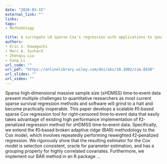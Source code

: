 ```yaml
---
date: "2020-03-15"
external_link: ""
links:
tags:
- Methodology

title: A surrogate L0 sparse Cox's regression with applications to sparse high‐dimensional massive sample size time‐to‐event data
authors:
- Eric S. Kawaguchi
- Marc A. Suchard
- Zhenqiu Liu
- Gang Li
url_code: ""
url_pdf: "https://onlinelibrary.wiley.com/doi/abs/10.1002/sim.8438"
url_slides: ""
url_video: ""
---
```


Sparse high‐dimensional massive sample size (sHDMSS) time‐to‐event data present multiple challenges to quantitative researchers as most current sparse survival regression methods and software will grind to a halt and become practically inoperable. This paper develops a scalable ℓ0‐based sparse Cox regression tool for right‐censored time‐to‐event data that easily takes advantage of existing high performance implementation of ℓ2‐penalized regression method for sHDMSS time‐to‐event data. Specifically, we extend the ℓ0‐based broken adaptive ridge (BAR) methodology to the Cox model, which involves repeatedly performing reweighted ℓ2‐penalized regression. We rigorously show that the resulting estimator for the Cox model is selection consistent, oracle for parameter estimation, and has a grouping property for highly correlated covariates. Furthermore, we implement our BAR method in an R package …